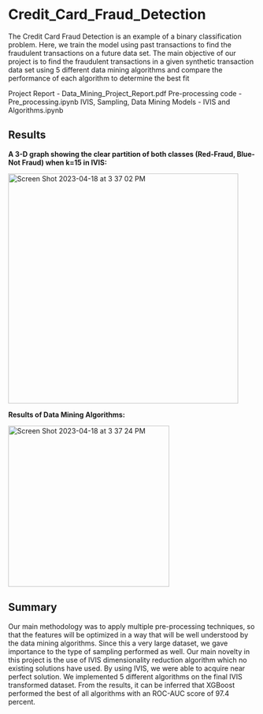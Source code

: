 # Credit_Card_Fraud_Detection
The Credit Card Fraud Detection is an example of a binary classification problem. Here, we train the model using past transactions to find the fraudulent transactions on a future data set. The main objective of our project is to find the fraudulent transactions in a given synthetic transaction data set using 5 different data mining algorithms and compare the performance of each algorithm to determine the best fit

Project Report - Data_Mining_Project_Report.pdf
Pre-processing code - Pre_processing.ipynb
IVIS, Sampling, Data Mining Models - IVIS and Algorithms.ipynb

## Results

<b> A 3-D graph showing the clear partition of both classes (Red-Fraud, Blue- Not Fraud) when k=15 in IVIS: </b>

<img width="467" alt="Screen Shot 2023-04-18 at 3 37 02 PM" src="https://user-images.githubusercontent.com/127549357/232887040-8de3b725-d857-4477-8b7c-0afff7123e7c.png">


<b> Results of Data Mining Algorithms: </b>

<img width="327" alt="Screen Shot 2023-04-18 at 3 37 24 PM" src="https://user-images.githubusercontent.com/127549357/232886768-6a0323fb-9d7b-4fb4-9719-8f20aa252532.png">

## Summary

Our main methodology was to apply multiple pre-processing techniques, so that the features will be optimized in a way that will be well understood by the data mining algorithms. Since this a very large dataset, we gave importance to the type of sampling performed as well. Our main novelty in this project is the use of IVIS dimensionality reduction algorithm which no existing solutions have used. By using IVIS, we were able to acquire near perfect solution. We implemented 5 different algorithms on the final IVIS transformed dataset. From the results, it can be inferred that XGBoost performed the best of all algorithms with an ROC-AUC score of 97.4 percent.



